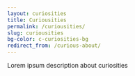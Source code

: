 ```yaml
---
layout: curiosities
title: Curiousities
permalink: /curiousities/
slug: curiousities
bg-color: c-curiosities-bg
redirect_from: /curious-about/
---
```


Lorem ipsum description about curiosities